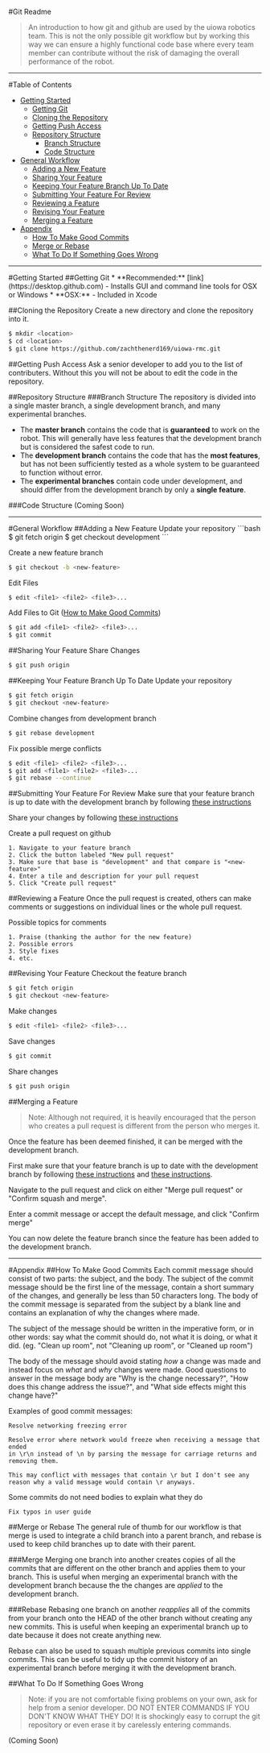 #Git Readme
>An introduction to how git and github are used by the uiowa robotics team.  This is not the only possible git workflow but by working this way we can ensure a highly functional code base where every team member can contribute without the risk of damaging the overall performance of the robot.

<hr>

#Table of Contents
* [Getting Started](#getting-started)
    - [Getting Git](#getting-git)
    - [Cloning the Repository](#cloning-the-repository)
    - [Getting Push Access](#getting-push-access)
    - [Repository Structure](#repository-structure)
        + [Branch Structure](#branch-structure)
        + [Code Structure](#code-structure)
* [General Workflow](#general-workflow)
    - [Adding a New Feature](#adding-a-new-feature)
    - [Sharing Your Feature](#sharing-your-feature)
    - [Keeping Your Feature Branch Up To Date](#keeping-your-feature-branch-up-to-date)
    - [Submitting Your Feature For Review](#submitting-your-feature-for-review)
    - [Reviewing a Feature](#reviewing-a-feature)
    - [Revising Your Feature](#revising-your-feature)
    - [Merging a Feature](#merging-a-feature)
* [Appendix](#appendix)
    - [How To Make Good Commits](#how-to-make-good-commits)
    - [Merge or Rebase](#merge-or-rebase)
    - [What To Do If Something Goes Wrong](#what-to-do-if-something-goes-wrong)


<hr>
#Getting Started
##Getting Git
* **Recommended:** [link](https://desktop.github.com)
    - Installs GUI and command line tools for OSX or Windows
* **OSX:** 
    - Included in Xcode

##Cloning the Repository
Create a new directory and clone the repository into it.
```bash
$ mkdir <location>
$ cd <location>
$ git clone https://github.com/zachthenerd169/uiowa-rmc.git
```

##Getting Push Access
Ask a senior developer to add you to the list of contributers. Without this you will not be about to edit the code in the repository.

##Repository Structure
###Branch Structure
The repository is divided into a single master branch, a single development branch, and many experimental branches.
* The **master branch** contains the code that is **guaranteed** to work on the robot.  This will generally have less features that the development branch but is considered the safest code to run.
* The **development branch** contains the code that has the **most features**, but has not been sufficiently tested as a whole system to be guaranteed to function without error.
* The **experimental branches** contain code under development, and should differ from the development branch by only a **single feature**.  

###Code Structure
(Coming Soon)

<hr>
#General Workflow
##Adding a New Feature
Update your repository
```bash
$ git fetch origin
$ get checkout development
```

Create a new feature branch
```bash
$ git checkout -b <new-feature>
```

Edit Files
```bash
$ edit <file1> <file2> <file3>...
```

Add Files to Git ([How to Make Good Commits](#how-to-make-good-commits))
```bash
$ git add <file1> <file2> <file3>...
$ git commit
```

##Sharing Your Feature
Share Changes
```bash
$ git push origin
```

##Keeping Your Feature Branch Up To Date
Update your repository
```bash
$ git fetch origin
$ git checkout <new-feature>
```

Combine changes from development branch
```bash
$ git rebase development
```

Fix possible merge conflicts
```bash
$ edit <file1> <file2> <file3>...
$ git add <file1> <file2> <file3>...
$ git rebase --continue
```

##Submitting Your Feature For Review
Make sure that your feature branch is up to date with the development branch by following [these instructions](#keeping-your-branch-up-to-date)

Share your changes by following [these instructions](#sharing-your-feature)

Create a pull request on github
```
1. Navigate to your feature branch
2. Click the button labeled "New pull request"
3. Make sure that base is "development" and that compare is "<new-feature>"
4. Enter a tile and description for your pull request
5. Click "Create pull request"
```

##Reviewing a Feature
Once the pull request is created, others can make comments or suggestions on individual lines or the whole pull request.

Possible topics for comments
```
1. Praise (thanking the author for the new feature)
2. Possible errors
3. Style fixes
4. etc.
```

##Revising Your Feature
Checkout the feature branch
```bash
$ git fetch origin
$ git checkout <new-feature>
```

Make changes
```bash
$ edit <file1> <file2> <file3>...
```

Save changes
```bash
$ git commit
```

Share changes
```bash
$ git push origin
```

##Merging a Feature
>Note: Although not required, it is heavily encouraged that the person who creates a pull request is different from the person who merges it.

Once the feature has been deemed finished, it can be merged with the development branch.

First make sure that your feature branch is up to date with the development branch by following [these instructions](#keeping-your-branch-up-to-date) and [these instructions](#sharing-your-feature).

Navigate to the pull request and click on either "Merge pull request" or "Confirm squash and merge".

Enter a commit message or accept the default message, and click "Confirm merge"

You can now delete the feature branch since the feature has been added to the development branch.

<hr>
#Appendix
##How To Make Good Commits
Each commit message should consist of two parts: the subject, and the body.  The subject of the commit message should be the first line of the message, contain a short summary of the changes, and generally be less than 50 characters long.  The body of the commit message is separated from the subject by a blank line and contains an explanation of why the changes where made.

The subject of the message should be written in the imperative form, or in other words: say what the commit should do, not what it is doing, or what it did. (eg. "Clean up room", not "Cleaning up room", or "Cleaned up room")

The body of the message should avoid stating *how* a change was made and instead focus on *what* and *why* changes were made.  Good questions to answer in the message body are "Why is the change necessary?", "How does this change address the issue?", and "What side effects might this change have?"

Examples of good commit messages:
```
Resolve networking freezing error

Resolve error where network would freeze when receiving a message that ended
in \r\n instead of \n by parsing the message for carriage returns and removing them.

This may conflict with messages that contain \r but I don't see any
reason why a valid message would contain \r anyways. 
```

Some commits do not need bodies to explain what they do
```
Fix typos in user guide
```

##Merge or Rebase
The general rule of thumb for our workflow is that merge is used to integrate a child branch into a parent branch, and rebase is used to keep child branches up to date with their parent.

###Merge
Merging one branch into another creates copies of all the commits that are different on the other branch and applies them to your branch.  This is useful when merging an experimental branch with the development branch because the the changes are *applied* to the development branch.

###Rebase
Rebasing one branch on another *reapplies* all of the commits from your branch onto the HEAD of the other branch without creating any new commits.  This is useful when keeping an experimental branch up to date because it does not create anything new.

Rebase can also be used to squash multiple previous commits into single commits. This can be useful to tidy up the commit history of an experimental branch before merging it with the development branch.

##What To Do If Something Goes Wrong
> Note: if you are not comfortable fixing problems on your own, ask for help from a senior developer.  DO NOT ENTER COMMANDS IF YOU DON'T KNOW WHAT THEY DO! It is shockingly easy to corrupt the git repository or even erase it by carelessly entering commands.

(Coming Soon)
